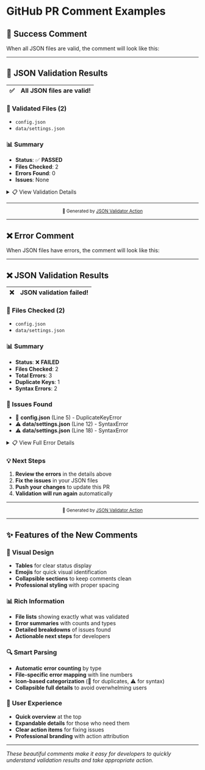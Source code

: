 # GitHub PR Comment Examples

## 🎉 Success Comment

When all JSON files are valid, the comment will look like this:

---

## 🎉 JSON Validation Results

| ✅ | **All JSON files are valid!** |
|---|---|

### 📁 Validated Files (2)
- `config.json`
- `data/settings.json`

### 📊 Summary
- **Status**: ✅ **PASSED**
- **Files Checked**: 2
- **Errors Found**: 0
- **Issues**: None

<details>
<summary>📋 View Validation Details</summary>

```
🔍 Validating JSON files from commit...

✅ config.json is a valid JSON.
✅ data/settings.json is a valid JSON.

✅ All JSON files are valid!
```

</details>

---
<div align="center">
<sub>🤖 Generated by <a href="https://github.com/your-username/json-validator-action">JSON Validator Action</a></sub>
</div>

---

## ❌ Error Comment

When JSON files have errors, the comment will look like this:

---

## ❌ JSON Validation Results

| ❌ | **JSON validation failed!** |
|---|---|

### 📁 Files Checked (2)
- `config.json`
- `data/settings.json`

### 📊 Summary
- **Status**: ❌ **FAILED**
- **Files Checked**: 2
- **Total Errors**: 3
- **Duplicate Keys**: 1
- **Syntax Errors**: 2

### 🚨 Issues Found
- 🔑 **config.json** (Line 5) - DuplicateKeyError
- ⚠️ **data/settings.json** (Line 12) - SyntaxError
- ⚠️ **data/settings.json** (Line 18) - SyntaxError

<details>
<summary>📋 View Full Error Details</summary>

```
🔍 Validating JSON files from commit...

❌ JSON Validation Error in config.json:
   Error Type: DuplicateKeyError
   Error Message: Duplicate key "debug" found at the same level
   🔍 Duplicate Key Analysis:
      Key "debug" appears 2 times at the same level
      First occurrence: Line 5
      Last occurrence: Line 8
      All occurrences: Lines 5, 8
      Parent context: inside "config"
   Context:
   >>> 5:     "debug": true,
   💡 Suggestion: Remove all duplicate keys except the first one. Each key in a JSON object must be unique at the same level.

❌ JSON Validation Error in data/settings.json:
   Error Type: SyntaxError
   Error Message: Unexpected string in JSON at position 45
   Line: 12
   Position: 45
   Character: 2
   Error Line: 12:   "category": "Electronics"
   💡 Suggestion: Check for missing commas(,), extra commas(,), missing quotes("), extra quotes("), or incorrect syntax around the indicated position.

❌ Validation completed with errors. Please fix the issues above.
```

</details>

### 💡 Next Steps
1. **Review the errors** in the details above
2. **Fix the issues** in your JSON files
3. **Push your changes** to update this PR
4. **Validation will run again** automatically

---
<div align="center">
<sub>🤖 Generated by <a href="https://github.com/your-username/json-validator-action">JSON Validator Action</a></sub>
</div>

---

## ✨ Features of the New Comments

### 🎨 **Visual Design**
- **Tables** for clear status display
- **Emojis** for quick visual identification
- **Collapsible sections** to keep comments clean
- **Professional styling** with proper spacing

### 📊 **Rich Information**
- **File lists** showing exactly what was validated
- **Error summaries** with counts and types
- **Detailed breakdowns** of issues found
- **Actionable next steps** for developers

### 🔍 **Smart Parsing**
- **Automatic error counting** by type
- **File-specific error mapping** with line numbers
- **Icon-based categorization** (🔑 for duplicates, ⚠️ for syntax)
- **Collapsible full details** to avoid overwhelming users

### 🚀 **User Experience**
- **Quick overview** at the top
- **Expandable details** for those who need them
- **Clear action items** for fixing issues
- **Professional branding** with action attribution

---

*These beautiful comments make it easy for developers to quickly understand validation results and take appropriate action.*
